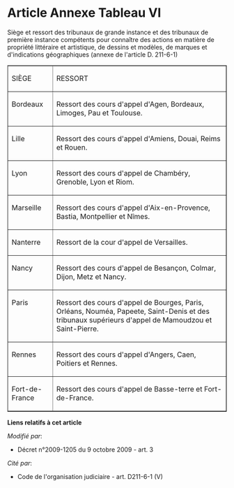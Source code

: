 # Article Annexe Tableau VI

Siège et ressort des tribunaux de grande instance et des tribunaux de première instance compétents pour connaître des actions
en matière de propriété littéraire et artistique, de dessins et modèles, de marques et d'indications géographiques (annexe de
l'article D. 211-6-1) 

<table align="center" border="1" width="720">
  <tbody>
    <tr>
      <td valign="top" align="left">

SIÈGE 

</td>
      <td valign="top" align="left">

RESSORT 

</td>
    </tr>
    <tr>
      <td valign="top" align="left">

Bordeaux </td>
      <td valign="top" align="left">

Ressort des cours d'appel d'Agen, Bordeaux, Limoges, Pau et Toulouse. </td>
    </tr>
    <tr>
      <td align="left" valign="top">

Lille </td>
      <td valign="top" align="left">

Ressort des cours d'appel d'Amiens, Douai, Reims et Rouen. </td>
    </tr>
    <tr>
      <td align="left" valign="top">

Lyon </td>
      <td align="left" valign="top">

Ressort des cours d'appel de Chambéry, Grenoble, Lyon et Riom. </td>
    </tr>
    <tr>
      <td align="left" valign="top">

Marseille </td>
      <td valign="top" align="left">

Ressort des cours d'appel d'Aix-en-Provence, Bastia, Montpellier et Nîmes. </td>
    </tr>
    <tr>
      <td align="left" valign="top">

Nanterre </td>
      <td align="left" valign="top">

Ressort de la cour d'appel de Versailles. </td>
    </tr>
    <tr>
      <td valign="top" align="left">

Nancy </td>
      <td align="left" valign="top">

Ressort des cours d'appel de Besançon, Colmar, Dijon, Metz et Nancy. </td>
    </tr>
    <tr>
      <td align="left" valign="top">

Paris </td>
      <td valign="top" align="left">

Ressort des cours d'appel de Bourges, Paris, Orléans, Nouméa, Papeete, Saint-Denis et des tribunaux supérieurs d'appel de
Mamoudzou et Saint-Pierre. </td>
    </tr>
    <tr>
      <td valign="top" align="left">

Rennes </td>
      <td valign="top" align="left">

Ressort des cours d'appel d'Angers, Caen, Poitiers et Rennes. </td>
    </tr>
    <tr>
      <td valign="top" align="left">

Fort-de-France </td>
      <td align="left" valign="top">

Ressort des cours d'appel de Basse-terre et Fort-de-France.</td>
    </tr>
  </tbody>
</table>

**Liens relatifs à cet article**

_Modifié par_:

  - Décret n°2009-1205 du 9 octobre 2009 - art. 3

_Cité par_:

  - Code de l'organisation judiciaire - art. D211-6-1 (V)
